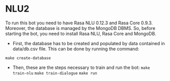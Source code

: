# NLU2

To run this bot you need to have Rasa NLU 0.12.3 and Rasa Core 0.9.3. Moreover, the database is managed by the MongoDB DBMS. So, before starting the bot, you need to install Rasa NLU, Rasa Core and MongoDB. 

- First, the database has to be created and populated by data contained in data/db.csv file. This can be done by running the command:

``` make create-database ```

- Then, these are the steps necessary to train and run the bot:
``` make train-nlu ```
``` make train-dialogue ```
``` make run ```

